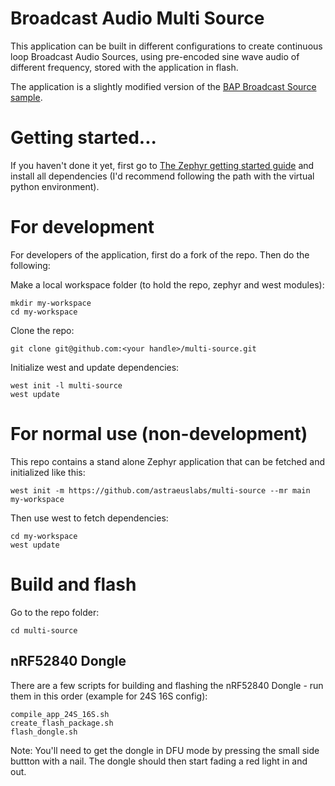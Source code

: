 # Broadcast Audio Multi Source
This application can be built in different configurations to create continuous loop Broadcast Audio Sources, using pre-encoded sine wave audio of different frequency, stored with the application in flash.

The application is a slightly modified version of the [BAP Broadcast Source sample](https://github.com/zephyrproject-rtos/zephyr/tree/main/samples/bluetooth/bap_broadcast_source).


# Getting started...
If you haven't done it yet, first go to [The Zephyr getting started guide](https://docs.zephyrproject.org/latest/develop/getting_started/index.html) and install all dependencies (I'd recommend following the path with the virtual python environment).

# For development
For developers of the application, first do a fork of the repo.  Then do the following:

Make a local workspace folder (to hold the repo, zephyr and west modules):

```
mkdir my-workspace
cd my-workspace
```

Clone the repo:

```
git clone git@github.com:<your handle>/multi-source.git
```

Initialize west and update dependencies:

```
west init -l multi-source
west update
```

# For normal use (non-development)
This repo contains a stand alone Zephyr application that can be fetched and initialized like this:

```
west init -m https://github.com/astraeuslabs/multi-source --mr main my-workspace
```

Then use west to fetch dependencies:

```
cd my-workspace
west update
```

# Build and flash

Go to the repo folder:

```
cd multi-source
```

## nRF52840 Dongle
There are a few scripts for building and flashing the nRF52840 Dongle - run them in this order (example for 24S 16S config):

```shell
compile_app_24S_16S.sh
create_flash_package.sh
flash_dongle.sh
```

Note: You'll need to get the dongle in DFU mode by pressing the small side buttton with a nail. The dongle should then start fading a red light in and out.
